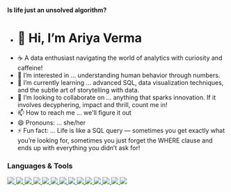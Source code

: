 **Is life just an unsolved algorithm?**

- # 👋 Hi, I’m **Ariya Verma**
- ☕ A data enthusiast navigating the world of analytics with curiosity and caffeine!  
- 👀 I’m interested in ... understanding human behavior through numbers.
- 🌱 I’m currently learning ... advanced SQL, data visualization techniques, and the subtle art of storytelling with data.
- 💞️ I’m looking to collaborate on ...  anything that sparks innovation. If it involves decyphering, impact and thrill, count me in!
- 📫 How to reach me ... we'll figure it out
- 😄 Pronouns: ... she/her
- ⚡ Fun fact: ... Life is like a SQL query — sometimes you get exactly what you’re looking for, sometimes you just forget the WHERE clause and ends up with everything you didn’t ask for!

<!---
AriyaVerma/AriyaVerma is a ✨ special ✨ repository because its `README.md` (this file) appears on your GitHub profile.
You can click the Preview link to take a look at your changes.
---> 
###  **Languages & Tools**



<p align="left">
  <a href="https://www.python.org/">
    <img src="https://img.shields.io/badge/Python-FFD43B?style=flat&logo=python&logoColor=blue"/>
  </a>
  <a href="https://www.mysql.com/">
    <img src="https://img.shields.io/badge/MySQL-4479A1?style=flat&logo=mysql&logoColor=white"/>
  </a>
  <a href="https://powerbi.microsoft.com/">
    <img src="https://img.shields.io/badge/Power%20BI-F2C811?style=flat&logo=power-bi&logoColor=black"/>
  </a>
  <a href="https://support.microsoft.com/en-us/excel">
    <img src="https://img.shields.io/badge/Macros-217346?style=flat&logo=microsoft-excel&logoColor=white"/>
  </a>
  <a href="https://en.wikipedia.org/wiki/Statistics">
    <img src="https://img.shields.io/badge/Statistics-4B0082?style=flat&logo=monogram&logoColor=white"/>
  </a>
  <a href="https://www.tableau.com/">
    <img src="https://img.shields.io/badge/Tableau-E97627?style=flat&logo=tableau&logoColor=white"/>
  </a>
  <a href="https://numpy.org/">
    <img src="https://img.shields.io/badge/NumPy-013243?style=flat&logo=numpy&logoColor=white"/>
  </a>
  <a href="https://pandas.pydata.org/">
    <img src="https://img.shields.io/badge/Pandas-150458?style=flat&logo=pandas&logoColor=white"/>
  </a>
  <a href="https://matplotlib.org/">
    <img src="https://img.shields.io/badge/Matplotlib-11557C?style=flat&logo=plotly&logoColor=white"/>
  </a>
  <a href="https://seaborn.pydata.org/">
    <img src="https://img.shields.io/badge/Seaborn-3776AB?style=flat&logo=python&logoColor=white"/>
  </a>
  <a href="https://www.ibm.com/analytics/spss-statistics">
    <img src="https://img.shields.io/badge/SPSS-0033A0?style=flat&logo=ibm&logoColor=white"/>
  </a>
  <a href="https://www.jamovi.org/">
    <img src="https://img.shields.io/badge/Jamovi-009688?style=flat&logo=jamovi&logoColor=white"/>
  </a>
  <a href="https://www.atlassian.com/software/jira">
    <img src="https://img.shields.io/badge/JIRA-0052CC?style=flat&logo=jira&logoColor=white"/>
  </a>
  <a href="https://www.r-project.org/">
    <img src="https://img.shields.io/badge/R-276DC3?style=flat&logo=r&logoColor=white"/>
  </a>
</p>


